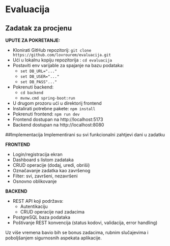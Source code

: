 # Evaluacija
## Zadatak za procjenu

**UPUTE ZA POKRETANJE:**
* Klonirati GitHub repozitorij: `git clone https://github.com/lovrourem/evaluacija.git`
* Ući u lokalnu kopiju repozitorija : `cd evaluacija`
* Postaviti env varijable za spajanje na bazu podataka:
  * `set DB_URL="..."`
  * `set DB_USER="..."`
  * `set DB_PASS"..."`
* Pokrenuti backend:
  * `cd backend`
  * `mvnw.cmd spring-boot:run`
* U drugom prozoru ući u direktorij frontend
* Instalirati potrebne pakete: `npm install`
* Pokrenuti frontend: `npm run dev`
* Frontend dostupan na http://localhost:5173
* Backend dostupan na http://localhost:8080


##Implementacija
Implementirani su svi funkcionalni zahtjevi dani u zadatku

**FRONTEND**
* Login/registracija ekran
* Dashboard s listom zadataka
* CRUD operacije (dodaj, uredi, obriši)
* Označavanje zadatka kao završenog
* Filter: svi, završeni, nezavršeni
* Osnovno oblikovanje

**BACKEND**
* REST API koji podržava:
  * Autentikaciju
  * CRUD operacije nad zadacima
* PostgreSQL baza podataka
* Poštivanje REST konvencija (status kodovi, validacija, error handling)

Uz više vremena bavio bih se bonus zadacima, rubnim slučajevima i poboljšanjem sigurnosnih aspekata aplikacije.

